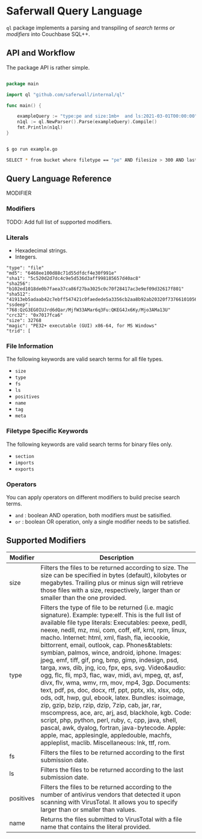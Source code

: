 # Saferwall Query Language

`ql` package implements a parsing and transpiling of _search terms or modifiers_ into Couchbase SQL++.

## API and Workflow

The package API is rather simple.

```go

package main

import ql "github.com/saferwall/internal/ql"

func main() {

    exampleQuery := "type:pe and size:1mb+  and ls:2021-03-01T00:00:00"
    n1ql := ql.NewParser().Parse(exampleQuery).Compile()
    fmt.Println(n1ql)
}

```

```sh

$ go run example.go

SELECT * from bucket where filetype == "pe" AND filesize > 300 AND lastSubmission = 2021-03-01T00:00:00

```



## Query Language Reference

MODIFIER

### Modifiers

TODO: Add full list of supported modifiers.

### Literals

* Hexadecimal strings.
* Integers.

```
"type": "file"
"md5": "6468ee100d88c71d55dfdcf4e30f991e"
"sha1": "5c520d2d7dc4c9e5d536d3aff998185657d40ac8"
"sha256": "b102ed1018de0b7faea37ca86f27ba3025c0c70f28417ac3e9ef09d32617f801"
"sha512": "41913eb5adaab42c7ebff547421c0faedede5a3356cb2aa8b92ab20320f73766101056853f450435281cf31e7f32603c62fbd88fa3a680b19abda5d8cc9a98ae"
"ssdeep": "768:QzG3EG0IUJrd6dQar/MjfW33AMar6q3Fu:QKEG4Jx6Ky/Mjo3AMa13U"
"crc32": "0x7017fca6"
"size": 32768
"magic": "PE32+ executable (GUI) x86-64, for MS Windows"
"trid": [

```

### File Information

The following keywords are valid search terms for all file types.

* ```size```
* ```type```
* ```fs```
* ```ls```
* ```positives```
* ```name```
* ```tag```
* ```meta```

### Filetype Specific Keywords

The following keywords are valid search terms for binary files only.

* ```section```
* ```imports```
* ```exports```

### Operators

You can apply operators on different modifiers to build precise search terms.

* ```and``` : boolean AND operation, both modifiers must be satisified.
* ```or```  : boolean OR operation, only a single modifier needs to be satisfied.

## Supported Modifiers

| Modifier  | Description                                                                                                                                                                                                                                                                                                                                                                                                                                                                                                                                                                                                                                                                                                                                                                                                                                                                                                                                                                                                                                |
| --------- | ------------------------------------------------------------------------------------------------------------------------------------------------------------------------------------------------------------------------------------------------------------------------------------------------------------------------------------------------------------------------------------------------------------------------------------------------------------------------------------------------------------------------------------------------------------------------------------------------------------------------------------------------------------------------------------------------------------------------------------------------------------------------------------------------------------------------------------------------------------------------------------------------------------------------------------------------------------------------------------------------------------------------------------------ |
| size      | Filters the files to be returned according to size. The size can be specified in bytes (default), kilobytes or megabytes. Trailing plus or minus sign will retrieve those files with a size, respectively, larger than or smaller than the one provided.                                                                                                                                                                                                                                                                                                                                                                                                                                                                                                                                                                                                                                                                                                                                                                                   |
| type      | Filters the type of file to be returned (i.e. magic signature). Example: type:elf. This is the full list of available file type literals: Executables: peexe, pedll, neexe, nedll, mz, msi, com, coff, elf, krnl, rpm, linux, macho. Internet: html, xml, flash, fla, iecookie, bittorrent, email, outlook, cap. Phones&tablets: symbian, palmos, wince, android, iphone. Images: jpeg, emf, tiff, gif, png, bmp, gimp, indesign, psd, targa, xws, dib, jng, ico, fpx, eps, svg. Video&audio: ogg, flc, fli, mp3, flac, wav, midi, avi, mpeg, qt, asf, divx, flv, wma, wmv, rm, mov, mp4, 3gp. Documents: text, pdf, ps, doc, docx, rtf, ppt, pptx, xls, xlsx, odp, ods, odt, hwp, gul, ebook, latex. Bundles: isoimage, zip, gzip, bzip, rzip, dzip, 7zip, cab, jar, rar, mscompress, ace, arc, arj, asd, blackhole, kgb. Code: script, php, python, perl, ruby, c, cpp, java, shell, pascal, awk, dyalog, fortran, java-bytecode. Apple: apple, mac, applesingle, appledouble, machfs, appleplist, maclib. Miscellaneous: lnk, ttf, rom. |
| fs        | Filters the files to be returned according to the first submission date.                                                                                                                                                                                                                                                                                                                                                                                                                                                                                                                                                                                                                                                                                                                                                                                                                                                                                                                                                                   |
| ls        | Filters the files to be returned according to the last submission date.                                                                                                                                                                                                                                                                                                                                                                                                                                                                                                                                                                                                                                                                                                                                                                                                                                                                                                                                                                    |
| positives | Filters the files to be returned according to the number of antivirus vendors that detected it upon scanning with VirusTotal. It allows you to specify larger than or smaller than values.                                                                                                                                                                                                                                                                                                                                                                                                                                                                                                                                                                                                                                                                                                                                                                                                                                                 |
| name      | Returns the files submitted to VirusTotal with a file name that contains the literal provided.                                                                                                                                                                                                                                                                                                                                                                                                                                                                                                                                                                                                                                                                                                                                                                                                                                                                                                                                             |
